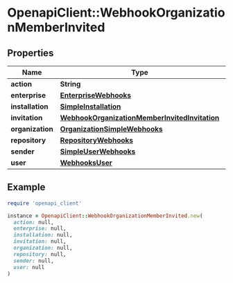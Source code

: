 # OpenapiClient::WebhookOrganizationMemberInvited

## Properties

| Name | Type | Description | Notes |
| ---- | ---- | ----------- | ----- |
| **action** | **String** |  |  |
| **enterprise** | [**EnterpriseWebhooks**](EnterpriseWebhooks.md) |  | [optional] |
| **installation** | [**SimpleInstallation**](SimpleInstallation.md) |  | [optional] |
| **invitation** | [**WebhookOrganizationMemberInvitedInvitation**](WebhookOrganizationMemberInvitedInvitation.md) |  |  |
| **organization** | [**OrganizationSimpleWebhooks**](OrganizationSimpleWebhooks.md) |  |  |
| **repository** | [**RepositoryWebhooks**](RepositoryWebhooks.md) |  | [optional] |
| **sender** | [**SimpleUserWebhooks**](SimpleUserWebhooks.md) |  |  |
| **user** | [**WebhooksUser**](WebhooksUser.md) |  | [optional] |

## Example

```ruby
require 'openapi_client'

instance = OpenapiClient::WebhookOrganizationMemberInvited.new(
  action: null,
  enterprise: null,
  installation: null,
  invitation: null,
  organization: null,
  repository: null,
  sender: null,
  user: null
)
```

